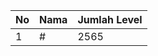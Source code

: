 | No | Nama            | Jumlah Level |
|----|-----------------|--------------|
| 1  | #    |    2565        |
